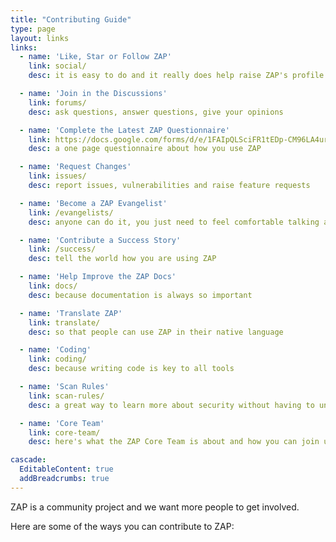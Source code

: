 ```yaml
---
title: "Contributing Guide"
type: page
layout: links
links:
  - name: 'Like, Star or Follow ZAP'
    link: social/
    desc: it is easy to do and it really does help raise ZAP's profile

  - name: 'Join in the Discussions'
    link: forums/
    desc: ask questions, answer questions, give your opinions

  - name: 'Complete the Latest ZAP Questionnaire'
    link: https://docs.google.com/forms/d/e/1FAIpQLSciFR1tEDp-CM96LA4urFxZ3UVdy_AQ8FAM-X__afmA0hfUkQ/viewform?usp=sf_link
    desc: a one page questionnaire about how you use ZAP

  - name: 'Request Changes'
    link: issues/
    desc: report issues, vulnerabilities and raise feature requests

  - name: 'Become a ZAP Evangelist'
    link: /evangelists/
    desc: anyone can do it, you just need to feel comfortable talking about ZAP

  - name: 'Contribute a Success Story'
    link: /success/
    desc: tell the world how you are using ZAP

  - name: 'Help Improve the ZAP Docs'
    link: docs/
    desc: because documentation is always so important

  - name: 'Translate ZAP'
    link: translate/
    desc: so that people can use ZAP in their native language

  - name: 'Coding'
    link: coding/
    desc: because writing code is key to all tools

  - name: 'Scan Rules'
    link: scan-rules/
    desc: a great way to learn more about security without having to understand too much of the ZAP code base

  - name: 'Core Team'
    link: core-team/
    desc: here's what the ZAP Core Team is about and how you can join us

cascade:
  EditableContent: true
  addBreadcrumbs: true
---
```


ZAP is a community project and we want more people to get involved.

Here are some of the ways you can contribute to ZAP:
